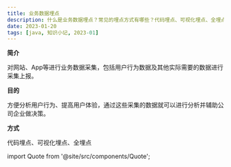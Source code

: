 ```yaml
---
title: 业务数据埋点
description: 什么是业务数据埋点？常见的埋点方式有哪些？代码埋点、可视化埋点、全埋点
date: 2023-01-20
tags: [java, 知识小记, 2023-01]
---
```




**简介**

对网站、App等进行业务数据采集，包括用户行为数据及其他实际需要的数据进行采集上报。

**目的**

方便分析用户行为、提高用户体验，通过这些采集的数据就可以进行分析并辅助公司企业做决策。

**方式**

代码埋点、可视化埋点、全埋点



import Quote from '@site/src/components/Quote';

> <Quote></Quote>
